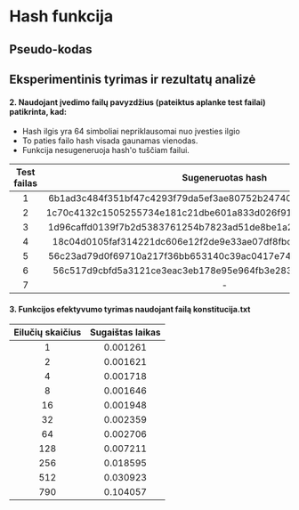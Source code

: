# Hash funkcija

## Pseudo-kodas

## Eksperimentinis tyrimas ir rezultatų analizė

#### 2. Naudojant įvedimo failų pavyzdžius (pateiktus aplanke test failai) patikrinta, kad:
   - Hash ilgis yra 64 simboliai nepriklausomai nuo įvesties ilgio
   - To paties failo hash visada gaunamas vienodas.
   - Funkcija nesugeneruoja hash'o tuščiam failui.

| Test failas |                         Sugeneruotas hash                        |
|:-----------:|:----------------------------------------------------------------:|
|      1      | 6b1ad3c484f351bf47c4293f79da5ef3ae80752b24740c410000000000000000 |
|      2      | 1c70c4132c1505255734e181c21dbe601a833d026f91776af43c295b1b461401 |
|      3      | 1d96caffd0139f7b2d5383761254b7823ad51de8be1a2cb2370c741323403100 |
|      4      | 18c04d0105faf314221dc606e12f2de9e33ae07df8fbcd8c0a7de969ec136ed1 |
|      5      | 56c23ad79d0f69710a217f36bb653140c39ac0417e74acd194517bcdf2970210 |
|      6      | 56c517d9cbfd5a3121ce3eac3eb178e95e964fb3e283ad5c9dff82cf6e96d810 |
|      7      |                                 -                                |

#### 3. Funkcijos efektyvumo tyrimas naudojant failą konstitucija.txt

| Eilučių skaičius | Sugaištas laikas |
|:----------------:|:----------------:|
|         1        |     0.001261     |
|         2        |     0.001621     |
|         4        |     0.001718     |
|         8        |     0.001646     |
|        16        |     0.001948     |
|        32        |     0.002359     |
|        64        |     0.002706     |
|        128       |     0.007211     |
|        256       |     0.018595     |
|        512       |     0.030923     |
|        790       |     0.104057     |

